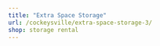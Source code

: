 ```yaml
---
title: "Extra Space Storage"
url: /cockeysville/extra-space-storage-3/
shop: storage rental
---
```

